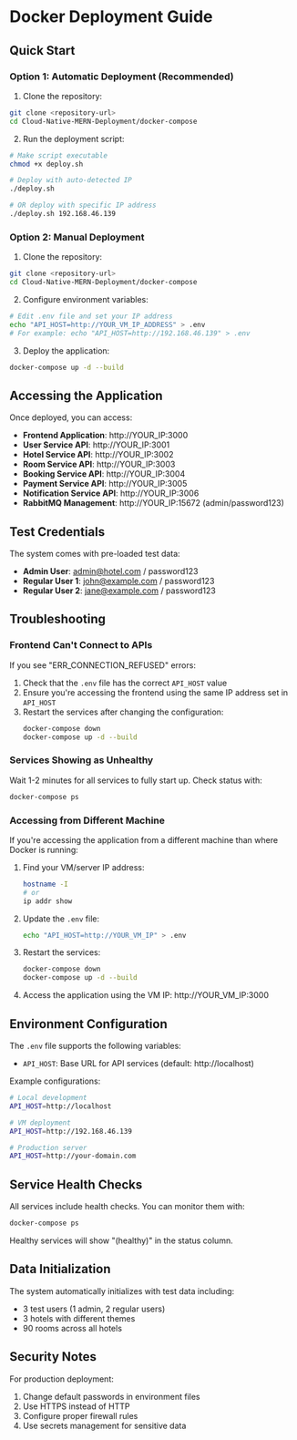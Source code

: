 # Docker Deployment Guide

## Quick Start

### Option 1: Automatic Deployment (Recommended)

1. Clone the repository:

```bash
git clone <repository-url>
cd Cloud-Native-MERN-Deployment/docker-compose
```

2. Run the deployment script:

```bash
# Make script executable
chmod +x deploy.sh

# Deploy with auto-detected IP
./deploy.sh

# OR deploy with specific IP address
./deploy.sh 192.168.46.139
```

### Option 2: Manual Deployment

1. Clone the repository:

```bash
git clone <repository-url>
cd Cloud-Native-MERN-Deployment/docker-compose
```

2. Configure environment variables:

```bash
# Edit .env file and set your IP address
echo "API_HOST=http://YOUR_VM_IP_ADDRESS" > .env
# For example: echo "API_HOST=http://192.168.46.139" > .env
```

3. Deploy the application:

```bash
docker-compose up -d --build
```

## Accessing the Application

Once deployed, you can access:

- **Frontend Application**: http://YOUR_IP:3000
- **User Service API**: http://YOUR_IP:3001
- **Hotel Service API**: http://YOUR_IP:3002
- **Room Service API**: http://YOUR_IP:3003
- **Booking Service API**: http://YOUR_IP:3004
- **Payment Service API**: http://YOUR_IP:3005
- **Notification Service API**: http://YOUR_IP:3006
- **RabbitMQ Management**: http://YOUR_IP:15672 (admin/password123)

## Test Credentials

The system comes with pre-loaded test data:

- **Admin User**: admin@hotel.com / password123
- **Regular User 1**: john@example.com / password123
- **Regular User 2**: jane@example.com / password123

## Troubleshooting

### Frontend Can't Connect to APIs

If you see "ERR_CONNECTION_REFUSED" errors:

1. Check that the `.env` file has the correct `API_HOST` value
2. Ensure you're accessing the frontend using the same IP address set in `API_HOST`
3. Restart the services after changing the configuration:
   ```bash
   docker-compose down
   docker-compose up -d --build
   ```

### Services Showing as Unhealthy

Wait 1-2 minutes for all services to fully start up. Check status with:

```bash
docker-compose ps
```

### Accessing from Different Machine

If you're accessing the application from a different machine than where Docker is running:

1. Find your VM/server IP address:

   ```bash
   hostname -I
   # or
   ip addr show
   ```

2. Update the `.env` file:

   ```bash
   echo "API_HOST=http://YOUR_VM_IP" > .env
   ```

3. Restart the services:

   ```bash
   docker-compose down
   docker-compose up -d --build
   ```

4. Access the application using the VM IP: http://YOUR_VM_IP:3000

## Environment Configuration

The `.env` file supports the following variables:

- `API_HOST`: Base URL for API services (default: http://localhost)

Example configurations:

```bash
# Local development
API_HOST=http://localhost

# VM deployment
API_HOST=http://192.168.46.139

# Production server
API_HOST=http://your-domain.com
```

## Service Health Checks

All services include health checks. You can monitor them with:

```bash
docker-compose ps
```

Healthy services will show "(healthy)" in the status column.

## Data Initialization

The system automatically initializes with test data including:

- 3 test users (1 admin, 2 regular users)
- 3 hotels with different themes
- 90 rooms across all hotels

## Security Notes

For production deployment:

1. Change default passwords in environment files
2. Use HTTPS instead of HTTP
3. Configure proper firewall rules
4. Use secrets management for sensitive data
